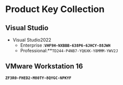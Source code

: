 
# Product Key Collection

## **Visual Studio**
- Visual Studio2022
  - Enterprise :**`VHF9H-NXBBB-638P6-6JHCY-88JWH`**
  - Professional:**`TD244-P4NB7-YQ6XK-Y8MMM-YWV2J`

## **VMware Workstation 16**
**`ZF3R0-FHED2-M80TY-8QYGC-NPKYF`**